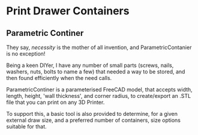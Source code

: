 # Print Drawer Containers
## Parametric Continer
They say, *necessity* is the mother of all invention, and ParametricContanier is no exception!

Being a keen DIYer, I have any number of small parts (screws, nails, washers, nuts, bolts to name a few) that needed a way to be stored, and then found efficiently when the need calls.

ParametricContiner is a parameterised FreeCAD model, that accepts width, length, height, 'wall thickness', and corner radius, to create/export an .STL file that you can print on any 3D Printer.

To support this, a basic tool is also provided to determine, for a given external draw size, and a preferred number of containers, size options suitable for that.
